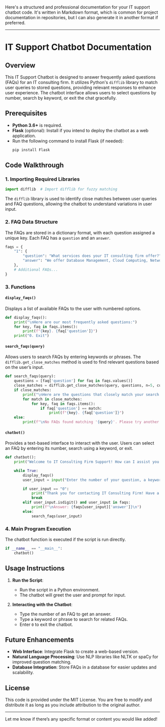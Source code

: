 Here's a structured and professional documentation for your IT support chatbot code. It's written in Markdown format, which is common for project documentation in repositories, but I can also generate it in another format if preferred.

---

# IT Support Chatbot Documentation

## Overview

This IT Support Chatbot is designed to answer frequently asked questions (FAQs) for an IT consulting firm. It utilizes Python's `difflib` library to match user queries to stored questions, providing relevant responses to enhance user experience. The chatbot interface allows users to select questions by number, search by keyword, or exit the chat gracefully.

## Prerequisites

- **Python 3.6+** is required.
- **Flask** (optional): Install if you intend to deploy the chatbot as a web application.
- Run the following command to install Flask (if needed):
  ```bash
  pip install Flask
  ```

## Code Walkthrough

### 1. **Importing Required Libraries**

```python
import difflib  # Import difflib for fuzzy matching
```

The `difflib` library is used to identify close matches between user queries and FAQ questions, allowing the chatbot to understand variations in user input.

### 2. **FAQ Data Structure**

The FAQs are stored in a dictionary format, with each question assigned a unique key. Each FAQ has a `question` and an `answer`.

```python
faqs = {
    "1": {
        "question": "What services does your IT consulting firm offer?",
        "answer": "We offer Database Management, Cloud Computing, Network Security, Web Development, and Technical Support."
    },
    # Additional FAQs...
}
```

### 3. **Functions**

#### `display_faqs()`

Displays a list of available FAQs to the user with numbered options.

```python
def display_faqs():
    print("\nHere are our most frequently asked questions:")
    for key, faq in faqs.items():
        print(f"{key}. {faq['question']}")
    print("0. Exit")
```

#### `search_faqs(query)`

Allows users to search FAQs by entering keywords or phrases. The `difflib.get_close_matches` method is used to find relevant questions based on the user’s input.

```python
def search_faqs(query):
    questions = [faq['question'] for faq in faqs.values()]
    close_matches = difflib.get_close_matches(query, questions, n=5, cutoff=0.3)
    if close_matches:
        print("\nHere are the questions that closely match your search:")
        for match in close_matches:
            for key, faq in faqs.items():
                if faq['question'] == match:
                    print(f"{key}. {faq['question']}")
    else:
        print(f"\nNo FAQs found matching '{query}'. Please try another keyword.")
```

#### `chatbot()`

Provides a text-based interface to interact with the user. Users can select an FAQ by entering its number, search using a keyword, or exit.

```python
def chatbot():
    print("Welcome to IT Consulting Firm Support! How can I assist you today?\n")

    while True:
        display_faqs()
        user_input = input("Enter the number of your question, a keyword to search, or '0' to exit: ").strip()

        if user_input == "0":
            print("Thank you for contacting IT Consulting Firm! Have a great day!")
            break
        elif user_input.isdigit() and user_input in faqs:
            print(f"\nAnswer: {faqs[user_input]['answer']}\n")
        else:
            search_faqs(user_input)
```

### 4. **Main Program Execution**

The chatbot function is executed if the script is run directly.

```python
if __name__ == "__main__":
    chatbot()
```

## Usage Instructions

1. **Run the Script**:
   - Run the script in a Python environment.
   - The chatbot will greet the user and prompt for input.

2. **Interacting with the Chatbot**:
   - Type the number of an FAQ to get an answer.
   - Type a keyword or phrase to search for related FAQs.
   - Enter `0` to exit the chatbot.

## Future Enhancements

- **Web Interface**: Integrate Flask to create a web-based version.
- **Natural Language Processing**: Use NLP libraries like NLTK or spaCy for improved question matching.
- **Database Integration**: Store FAQs in a database for easier updates and scalability.

## License

This code is provided under the MIT License. You are free to modify and distribute it as long as you include attribution to the original author.

--- 

Let me know if there’s any specific format or content you would like added!


